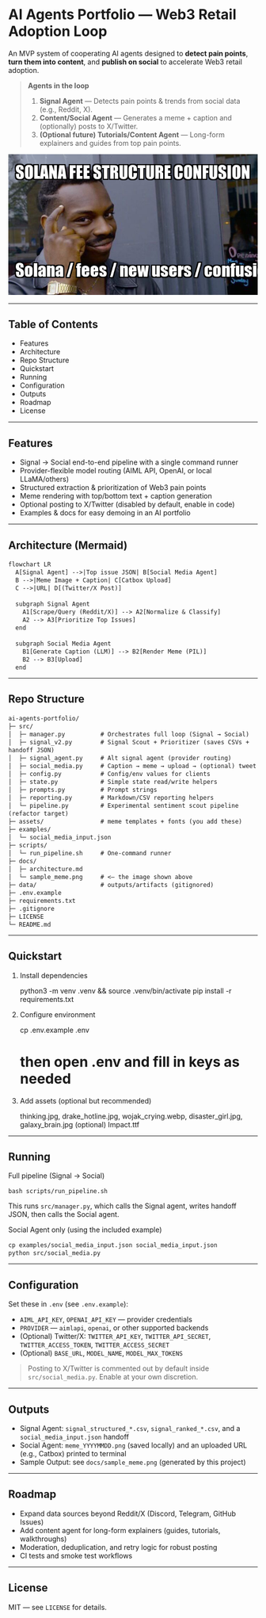 # AI Agents Portfolio — Web3 Retail Adoption Loop

An MVP system of cooperating AI agents designed to **detect pain points**, **turn them into content**, and **publish on social** to accelerate Web3 retail adoption.

> **Agents in the loop**
> 1) **Signal Agent** — Detects pain points & trends from social data (e.g., Reddit, X).
> 2) **Content/Social Agent** — Generates a meme + caption and (optionally) posts to X/Twitter.
> 3) **(Optional future) Tutorials/Content Agent** — Long-form explainers and guides from top pain points.

![Sample Output Meme](docs/sample_meme.png)

---

## Table of Contents
- Features
- Architecture
- Repo Structure
- Quickstart
- Running
- Configuration
- Outputs
- Roadmap
- License

---

## Features
- Signal → Social end-to-end pipeline with a single command runner
- Provider-flexible model routing (AIML API, OpenAI, or local LLaMA/others)
- Structured extraction & prioritization of Web3 pain points
- Meme rendering with top/bottom text + caption generation
- Optional posting to X/Twitter (disabled by default, enable in code)
- Examples & docs for easy demoing in an AI portfolio

---

## Architecture (Mermaid)

    flowchart LR
      A[Signal Agent] -->|Top issue JSON| B[Social Media Agent]
      B -->|Meme Image + Caption| C[Catbox Upload]
      C -->|URL| D[(Twitter/X Post)]
      
      subgraph Signal Agent
        A1[Scrape/Query (Reddit/X)] --> A2[Normalize & Classify]
        A2 --> A3[Prioritize Top Issues]
      end

      subgraph Social Media Agent
        B1[Generate Caption (LLM)] --> B2[Render Meme (PIL)]
        B2 --> B3[Upload]
      end

---

## Repo Structure

    ai-agents-portfolio/
    ├─ src/
    │  ├─ manager.py          # Orchestrates full loop (Signal → Social)
    │  ├─ signal_v2.py        # Signal Scout + Prioritizer (saves CSVs + handoff JSON)
    │  ├─ signal_agent.py     # Alt signal agent (provider routing)
    │  ├─ social_media.py     # Caption → meme → upload → (optional) tweet
    │  ├─ config.py           # Config/env values for clients
    │  ├─ state.py            # Simple state read/write helpers
    │  ├─ prompts.py          # Prompt strings
    │  ├─ reporting.py        # Markdown/CSV reporting helpers
    │  └─ pipeline.py         # Experimental sentiment scout pipeline (refactor target)
    ├─ assets/                # meme templates + fonts (you add these)
    ├─ examples/
    │  └─ social_media_input.json
    ├─ scripts/
    │  └─ run_pipeline.sh     # One-command runner
    ├─ docs/
    │  ├─ architecture.md
    │  └─ sample_meme.png     # <— the image shown above
    ├─ data/                  # outputs/artifacts (gitignored)
    ├─ .env.example
    ├─ requirements.txt
    ├─ .gitignore
    ├─ LICENSE
    └─ README.md

---

## Quickstart

1) Install dependencies

    python3 -m venv .venv && source .venv/bin/activate
    pip install -r requirements.txt

2) Configure environment

    cp .env.example .env
    # then open .env and fill in keys as needed

3) Add assets (optional but recommended)

    thinking.jpg, drake_hotline.jpg, wojak_crying.webp, disaster_girl.jpg, galaxy_brain.jpg
    (optional) Impact.ttf

---

## Running

Full pipeline (Signal → Social)

    bash scripts/run_pipeline.sh

This runs `src/manager.py`, which calls the Signal agent, writes handoff JSON, then calls the Social agent.

Social Agent only (using the included example)

    cp examples/social_media_input.json social_media_input.json
    python src/social_media.py

---

## Configuration

Set these in `.env` (see `.env.example`):
- `AIML_API_KEY`, `OPENAI_API_KEY` — provider credentials
- `PROVIDER` — `aimlapi`, `openai`, or other supported backends
- (Optional) Twitter/X: `TWITTER_API_KEY`, `TWITTER_API_SECRET`, `TWITTER_ACCESS_TOKEN`, `TWITTER_ACCESS_SECRET`
- (Optional) `BASE_URL`, `MODEL_NAME`, `MODEL_MAX_TOKENS`

> Posting to X/Twitter is commented out by default inside `src/social_media.py`. Enable at your own discretion.

---

## Outputs

- Signal Agent: `signal_structured_*.csv`, `signal_ranked_*.csv`, and a `social_media_input.json` handoff
- Social Agent: `meme_YYYYMMDD.png` (saved locally) and an uploaded URL (e.g., Catbox) printed to terminal
- Sample Output: see `docs/sample_meme.png` (generated by this project)

---

## Roadmap
- Expand data sources beyond Reddit/X (Discord, Telegram, GitHub Issues)
- Add content agent for long-form explainers (guides, tutorials, walkthroughs)
- Moderation, deduplication, and retry logic for robust posting
- CI tests and smoke test workflows

---

## License
MIT — see `LICENSE` for details.
